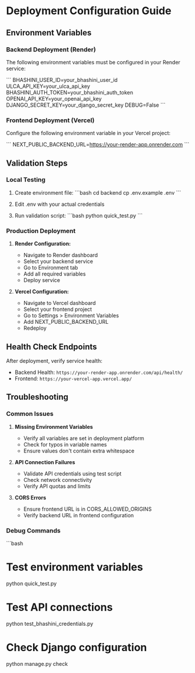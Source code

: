 # Deployment Configuration Guide

## Environment Variables

### Backend Deployment (Render)

The following environment variables must be configured in your Render service:

\`\`\`
BHASHINI_USER_ID=your_bhashini_user_id
ULCA_API_KEY=your_ulca_api_key
BHASHINI_AUTH_TOKEN=your_bhashini_auth_token
OPENAI_API_KEY=your_openai_api_key
DJANGO_SECRET_KEY=your_django_secret_key
DEBUG=False
\`\`\`

### Frontend Deployment (Vercel)

Configure the following environment variable in your Vercel project:

\`\`\`
NEXT_PUBLIC_BACKEND_URL=https://your-render-app.onrender.com
\`\`\`

## Validation Steps

### Local Testing

1. Create environment file:
   \`\`\`bash
   cd backend
   cp .env.example .env
   \`\`\`

2. Edit .env with your actual credentials

3. Run validation script:
   \`\`\`bash
   python quick_test.py
   \`\`\`

### Production Deployment

1. **Render Configuration:**
   - Navigate to Render dashboard
   - Select your backend service
   - Go to Environment tab
   - Add all required variables
   - Deploy service

2. **Vercel Configuration:**
   - Navigate to Vercel dashboard
   - Select your frontend project
   - Go to Settings > Environment Variables
   - Add NEXT_PUBLIC_BACKEND_URL
   - Redeploy

## Health Check Endpoints

After deployment, verify service health:

- Backend Health: `https://your-render-app.onrender.com/api/health/`
- Frontend: `https://your-vercel-app.vercel.app/`

## Troubleshooting

### Common Issues

1. **Missing Environment Variables**
   - Verify all variables are set in deployment platform
   - Check for typos in variable names
   - Ensure values don't contain extra whitespace

2. **API Connection Failures**
   - Validate API credentials using test script
   - Check network connectivity
   - Verify API quotas and limits

3. **CORS Errors**
   - Ensure frontend URL is in CORS_ALLOWED_ORIGINS
   - Verify backend URL in frontend configuration

### Debug Commands

\`\`\`bash
# Test environment variables
python quick_test.py

# Test API connections
python test_bhashini_credentials.py

# Check Django configuration
python manage.py check

